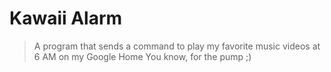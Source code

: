 # Kawaii Alarm
> A program that sends a command to play my favorite music videos at 6 AM on my Google Home
> You know, for the pump ;)
